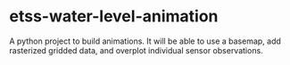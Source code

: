 # etss-water-level-animation
A python project to build animations. It will be able to use a basemap, add rasterized gridded data, and overplot individual sensor observations.
